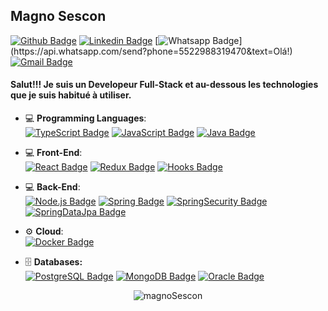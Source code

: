 ## Magno Sescon

[![Github Badge](https://img.shields.io/badge/-Github-000?style=flat-square&logo=Github&logoColor=white&link=https://github.com/MrSescon)](https://github.com/MrSescon)
[![Linkedin Badge](https://img.shields.io/badge/-LinkedIn-blue?style=flat-square&logo=Linkedin&logoColor=white&link=https://www.linkedin.com/in/magno-sescon-168141115/)](https://www.linkedin.com/in/magno-sescon-168141115)
[![Whatsapp Badge](https://img.shields.io/badge/-Whatsapp-4CA143?style=flat-square&labelColor=4CA143&logo=whatsapp&logoColor=white&link=https://api.whatsapp.com/send?phone=5522988319470&text=Olá!)](https://api.whatsapp.com/send?phone=5522988319470&text=Olá!)
[![Gmail Badge](https://img.shields.io/badge/-Gmail-c14438?style=flat-square&logo=Gmail&logoColor=white&link=mailto:magnosescon@gmail.com)](mailto:magnosescon@gmail.com)

#### Salut!!! Je suis un Developeur Full-Stack et au-dessous les technologies que je suis habitué à utiliser. 

- 💻 <b>Programming Languages</b>: 
    </br>
  <a href="https://www.typescriptlang.org/"> ![TypeScript Badge](https://img.shields.io/badge/-TypeScript-black?style=flat&logo=typescript&logoColor=blue)<a/>
  <a href="https://www.javascript.com/"> ![JavaScript Badge](https://img.shields.io/badge/-JavaScript-black?style=flat&logo=javascript&logoColor=yellow)<a/>
  <a href="https://docs.oracle.com/javase/8/docs/technotes/guides/language/index.html"> ![Java Badge](https://img.shields.io/badge/-Java-black?style=flat&logo=java&logoColor=c21325)<a/>
    
- 💻 <b>Front-End</b>: 
    </br>
  <a href="https://pt-br.reactjs.org//"> ![React Badge](https://img.shields.io/badge/-React-black?style=black&logo=react&logoColor=61DAFB)<a/> 
  <a href="https://redux.js.org/"> ![Redux Badge](https://img.shields.io/badge/-Redux-black?&style=flat&logo=redux&logoColor=4C35E3)<a/>
  <a href="https://pt-br.reactjs.org/docs/hooks-intro.html"> ![Hooks Badge](https://img.shields.io/badge/-Hooks-black?&style=flat&logo=data:image/svg%2bxml;base64,PHN2ZyB4bWxucz0iaHR0cDovL3d3dy53My5vcmcvMjAwMC9zdmciIHZpZXdCb3g9IjggOCAxOTAgMTkwIj48ZyBmaWxsPSIjRkZGIj48cGF0aCBkPSJNMTQuNiA1Ni4ySDE3NXYxMTguN0gxNC42ek03Ny4yIDguN2gzNS4ydjM1LjZINzcuMnoiLz48cGF0aCBkPSJNMTAwLjcgMzIuNGgxMS43djM1LjRoLTExLjd6TTIuOSAxMTEuNmgyMy41djM1LjZIMi45ek0xNjMuMiAxMTEuNmgyMy41djM1LjZoLTIzLjV6Ii8%2bPC9nPjxnIGZpbGw9IiM1NTUiPjxwYXRoIGQ9Ik01Ny43IDExNS41bC03LjktNy45LTcuOCA4IDE1LjcgMTUuN0w4MSAxMDcuNmwtNy44LTh6TTEyNC4xIDExNS41bC03LjgtNy45LTcuOCA4IDE1LjYgMTUuNyAyMy41LTIzLjctNy44LTh6Ii8%2bPC9nPjwvc3ZnPg==)<a/>
    
- 💻 <b>Back-End</b>: 
    </br>
  <a href="https://nodejs.org/en/">![Node.js Badge](https://img.shields.io/badge/-Node.js-black?style=flat&logo=node.js&logoColor=339933)<a/>
  <a href="https://spring.io/projects/spring-boot">![Spring Badge](https://img.shields.io/badge/-SpringBoot-black?style=flat&logo=spring&logoColor=339933)<a/>
  <a href="https://spring.io/projects/spring-security">![SpringSecurity Badge](https://img.shields.io/badge/-SpringSecurity-black?style=flat&logo=spring&logoColor=339933)<a/>
  <a href="https://spring.io/projects/spring-data-jpa">![SpringDataJpa Badge](https://img.shields.io/badge/-SpringData-black?style=flat&logo=spring&logoColor=339933)<a/>
    
<!-- - 💻 <b>Mobile</b>:
    </br>
  <a href="https://reactnative.dev///"> ![React Native Badge](https://img.shields.io/badge/-React_Native-black?&style=flat&logo=react&logoColor=61DAFB)<a/>
  <a href="https://expo.io/"> ![Expo Badge](https://img.shields.io/badge/-Expo-black?&style=flat&logo=expo&logoColor=4C35E3)<a/>
  <a href="https://redux.js.org/"> ![Redux Badge](https://img.shields.io/badge/-Redux-black?&style=flat&logo=redux&logoColor=61DAFB)<a/> -->
    
- :gear: <b>Cloud</b>: 
    </br>
  <a href="https://www.docker.com/"> ![Docker Badge](https://img.shields.io/badge/-Docker-black?style=flat&logo=docker&logoColor=blue)<a/>
    
- 🗄️ <b>Databases:</b>
    </br>
  <a href="https://www.postgresql.org/"> ![PostgreSQL Badge](https://img.shields.io/badge/-PostgreSQL-black?style=flat&logo=postgresql&logoColor=blue)<a/>
  <a href="https://www.mongodb.com/"> ![MongoDB Badge](https://img.shields.io/badge/-MongoDB-black?style=flat&logo=mongodb&logoColor=339933)<a/>
  <a href="https://www.microsoft.com/pt-br/sql-server/sql-server-downloads"> ![Oracle Badge](https://img.shields.io/badge/-Oracle11g-black?style=flat&logo=oracle&logoColor=c21325)<a/>
      
<p align="center">
  <img src="https://github-readme-stats.vercel.app/api?username=MrSescon&theme=default&show_icons=true&hide=issues&hide_border=true" alt="magnoSescon" />
</p>
